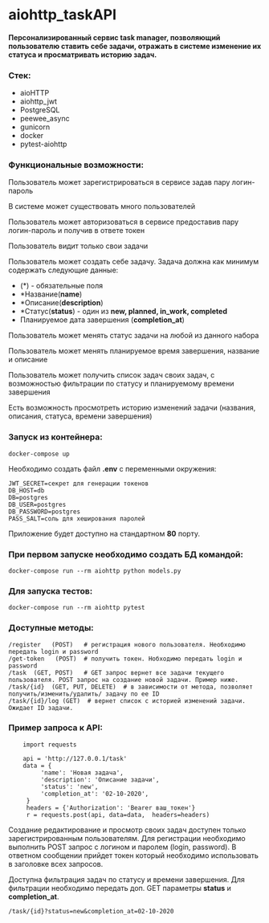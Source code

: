 # aiohttp_taskAPI
#### Персонализированный сервис task manager, позволяющий пользователю ставить себе задачи, отражать в системе изменение их статуса и просматривать историю задач.

### Стек:
- aioHTTP
- aiohttp_jwt
- PostgreSQL
- peewee_async
- gunicorn
- docker
- pytest-aiohttp

### Функциональные возможности:
Пользователь может зарегистрироваться в сервисе задав пару логин-пароль

В системе может существовать много пользователей

Пользователь может авторизоваться в сервисе предоставив пару логин-пароль и получив в ответе токен

Пользователь видит только свои задачи

Пользователь может создать себе задачу. Задача должна как минимум содержать следующие данные:

- (*) - обязательные поля
- *Название(**name**)
- *Описание(**description**)
- *Статус(**status**) - один из **new, planned, in_work, сompleted**
- Планируемое дата завершения (**completion_at**)

Пользователь может менять статус задачи на любой из данного набора

Пользователь может менять планируемое время завершения, название и описание

Пользователь может получить список задач своих задач, с возможностью фильтрации по статусу и планируемому времени завершения

Есть возможность просмотреть историю изменений задачи (названия, описания, статуса, времени завершения)

### Запуск из контейнера:
``` docker-compose up ```

Необходимо создать файл **.env** с переменными окружения:
``` 
JWT_SECRET=секрет для генерации токенов
DB_HOST=db
DB=postgres
DB_USER=postgres
DB_PASSWORD=postgres
PASS_SALT=соль для хеширования паролей
```

Приложение будет доступно на стандартном **80** порту.

### При первом запуске необходимо создать БД командой:
``` docker-compose run --rm aiohttp python models.py ```

### Для запуска тестов:
``` docker-compose run --rm aiohttp pytest ```

### Доступные методы:
```
/register   (POST)   # регистрация нового пользователя. Необходимо передать login и password
/get-token   (POST)  # получить токен. Нобходимо передать login и password
/task  (GET, POST)   # GET запрос вернет все задачи текущего пользователя. POST запрос на создание новой задачи. Пример ниже.
/task/{id}  (GET, PUT, DELETE)  # в зависимости от метода, позволяет получить/изменить/удалить/ задачу по ее ID
/task/{id}/log (GET)  # вернет список с историей изменений задачи. Ожидает ID задачи.
```

### Пример запроса к API:
```
    import requests
    
    api = 'http://127.0.0.1/task'
    data = {
         'name': 'Новая задача',
         'description': 'Описание задачи',
         'status': 'new',
         'completion_at': '02-10-2020',
     }
     headers = {'Authorization': 'Bearer ваш_токен'}
     r = requests.post(api, data=data,  headers=headers)
```
Создание редактирование и просмотр своих задач доступен только зарегистрированным пользователям. 
Для регистрации необходимо выполнить POST запрос с логином и паролем (login, password). 
В ответном сообщении прийдет токен который необходимо использовать в заголовке всех запросов.

Доступна фильтрация задач по статусу и времени завершения. 
Для фильтрации необходимо передать доп. GET параметры **status** и **completion_at**.
```
/task/{id}?status=new&completion_at=02-10-2020
```
